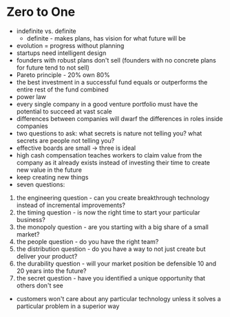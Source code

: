 # Zero to One

- indefinite vs. definite
  - definite - makes plans, has vision for what future will be
- evolution = progress without planning
- startups need intelligent design
- founders with robust plans don't sell (founders with no concrete plans for future tend to not sell)
- Pareto principle - 20% own 80%
- the best investment in a successful fund equals or outperforms the entire rest of the fund combined
- power law
- every single company in a good venture portfolio must have the potential to succeed at vast scale
- differences between companies will dwarf the differences in roles inside companies
- two questions to ask: what secrets is nature not telling you? what secrets are people not telling you?
- effective boards are small -> three is ideal
- high cash compensation teaches workers to claim value from the company as it already exists instead of investing their time to create new value in the future
- keep creating new things
- seven questions:
1. the engineering question - can you create breakthrough technology instead of incremental improvements?
2. the timing question - is now the right time to start your particular business?
3. the monopoly question - are you starting with a big share of a small market?
4. the people question - do you have the right team?
5. the distribution question - do you have a way to not just create but deliver your product?
6. the durability question - will your market position be defensible 10 and 20 years into the future?
7. the secret question - have you identified a unique opportunity that others don't see
- customers won't care about any particular technology unless it solves a particular problem in a superior way
